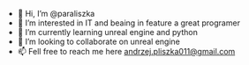 - 👋 Hi, I’m @paraliszka
- 👀 I’m interested in IT and beaing in feature a great programer
- 🌱 I’m currently learning unreal engine and python
- 💞️ I’m looking to collaborate on unreal engine
- 📫 Fell free to reach me here andrzej.pliszka011@gmail.com

<!---
paraliszka/paraliszka is a ✨ special ✨ repository because its `README.md` (this file) appears on your GitHub profile.
You can click the Preview link to take a look at your changes.
--->
